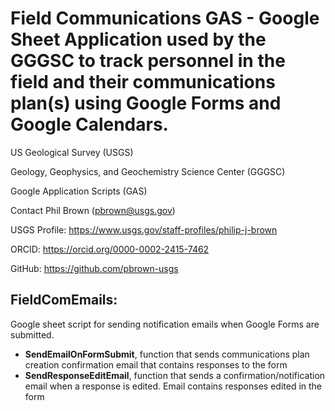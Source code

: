 # Field Communications GAS - Google Sheet Application used by the GGGSC to track personnel in the field and their communications plan(s) using Google Forms and Google Calendars.
US Geological Survey (USGS)

Geology, Geophysics, and Geochemistry Science Center (GGGSC)

Google Application Scripts (GAS)

Contact Phil Brown (pbrown@usgs.gov)

USGS Profile: https://www.usgs.gov/staff-profiles/philip-j-brown

ORCID: https://orcid.org/0000-0002-2415-7462

GitHub: https://github.com/pbrown-usgs


## FieldComEmails:

Google sheet script for sending notification emails when Google Forms are submitted.
- **SendEmailOnFormSubmit**, function that sends communications plan creation confirmation email that contains responses to the form
- **SendResponseEditEmail**, function that sends a confirmation/notification email when a response is edited.  Email contains responses edited in the form 

